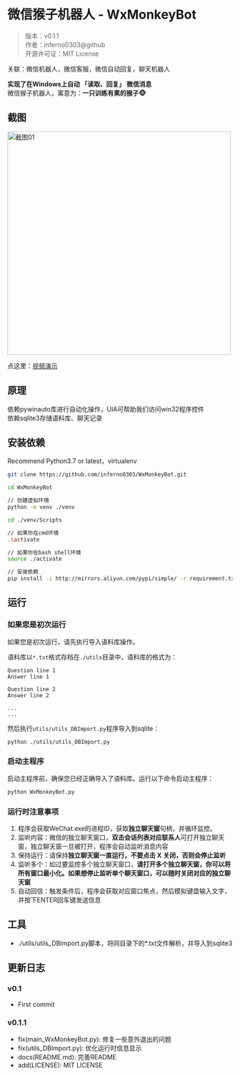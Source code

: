 # 微信猴子机器人 - WxMonkeyBot

> 版本：v0.1.1  
> 作者：inferno0303@github  
> 开源许可证：MIT License

关联：微信机器人，微信客服，微信自动回复，聊天机器人

**实现了在Windows上自动 「读取、回复」 微信消息**  
微信猴子机器人，寓意为：**一只训练有素的猴子🐵**

## 截图

<img src="https://cdn.jsdelivr.net/gh/inferno0303/assets@main/README图床/WxMonkeyBot_01.4u8ricooadc0.webp" alt="截图01" width="500px">

点这里：[视频演示](https://cdn.jsdelivr.net/gh/inferno0303/assets@main/README图床/WxMonkeyBot_02.mp4)

## 原理

依赖pywinauto库进行自动化操作，UIA可帮助我们访问win32程序控件  
依赖sqlite3存储语料库、聊天记录

## 安装依赖

Recommend Python3.7 or latest，virtualenv

```bash
git clone https://github.com/inferno0303/WxMonkeyBot.git

cd WxMonkeyBot

// 创建虚拟环境
python -m venv ./venv

cd ./venv/Scripts

// 如果你在cmd环境
.\activate

// 如果你在bash shell环境
source ./activate

// 安装依赖
pip install -i http://mirrors.aliyun.com/pypi/simple/ -r requirement.txt
```

## 运行

### 如果您是初次运行

如果您是初次运行，请先执行导入语料库操作。

语料库以`*.txt`格式存档在`./utils`目录中，语料库的格式为：

```text
Question line 1
Answer line 1

Question line 2
Answer line 2

...
...
```

然后执行`utils/utils_DBImport.py`程序导入到sqlite：

```bash
python ./utils/utils_DBImport.py
```

### 启动主程序

启动主程序前，确保您已经正确导入了语料库。运行以下命令启动主程序：

```bash
python WxMonkeyBot.py
```

### 运行时注意事项

1. 程序会获取WeChat.exe的进程ID，获取**独立聊天窗**句柄，并循环监控。
2. 监听内容：微信的独立聊天窗口，**双击会话列表对应联系人**可打开独立聊天窗，独立聊天窗一旦被打开，程序会自动监听消息内容
3. 保持运行：请保持**独立聊天窗一直运行，不要点击 X 关闭，否则会停止监听**
4. 监听多个：如过要监控多个独立聊天窗口，**请打开多个独立聊天窗，你可以将所有窗口最小化。如果想停止监听单个聊天窗口，可以随时关闭对应的独立聊天窗**
5. 自动回信：触发条件后，程序会获取对应窗口焦点，然后模拟键盘输入文字，并按下ENTER回车键发送信息

## 工具

- ./utils/utils_DBImport.py脚本，将同目录下的*.txt文件解析，并导入到sqlite3

## 更新日志

### v0.1

- First commit

### v0.1.1

- fix(main_WxMonkeyBot.py): 修复一些意外退出的问题
- fix(utils_DBImport.py): 优化运行时信息显示
- docs(README.md): 完善README
- add(LICENSE): MIT LICENSE
